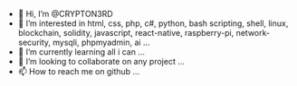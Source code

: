 - 👋 Hi, I’m @CRYPTON3RD
- 👀 I’m interested in html, css, php, c#, python, bash scripting, shell, linux, blockchain, solidity, javascript, react-native, raspberry-pi, network-security, mysqli, phpmyadmin, ai ...
- 🌱 I’m currently learning all i can ...
- 💞️ I’m looking to collaborate on any project ...
- 📫 How to reach me on github ...

<!---
CRYPTON3RD/CRYPTON3RD is a ✨ special ✨ repository because its `README.md` (this file) appears on your GitHub profile.
You can click the Preview link to take a look at your changes.
--->
